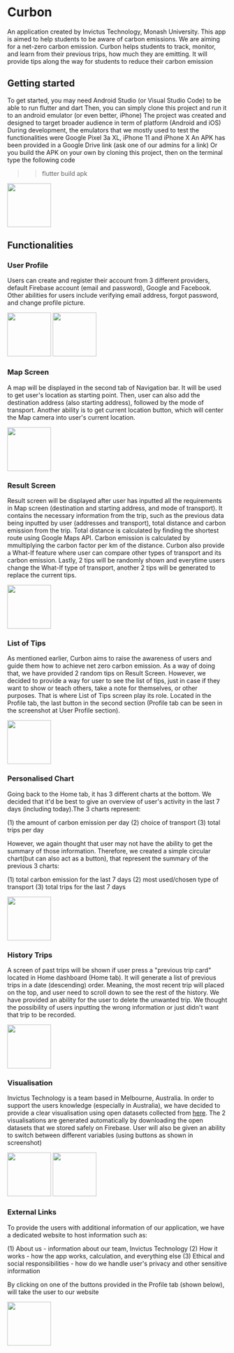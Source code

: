# Curbon 
An application created by Invictus Technology, Monash University. This app is aimed to help students to be aware of carbon emissions. We are aiming for a net-zero carbon emission. Curbon helps students to track, monitor, and learn from their previous trips, how much they are emitting. It will provide tips along the way for students to reduce their carbon emission

## Getting started
To get started, you may need Android Studio (or Visual Studio Code) to be able to run flutter and dart
Then, you can simply clone this project and run it to an android emulator (or even better, iPhone)
The project was created and designed to target broader audience in term of platform (Android and iOS)
During development, the emulators that we mostly used to test the functionalities were Google Pixel 3a XL, iPhone 11 and iPhone X
An APK has been provided in a Google Drive link (ask one of our admins for a link)
Or you build the APK on your own by cloning this project, then on the terminal type the following code
  >> flutter build apk
<p float="left">
    <img src="/Screenshots/first_screen.png" width="100" />
</p>

## Functionalities
### User Profile
Users can create and register their account from 3 different providers, default Firebase account (email and password), Google and Facebook. Other abilities for users include verifying email address, forgot password, and change profile picture.
<p float="left">
  <img src="/Screenshots/register.png" width="100" />
  <img src="/Screenshots/profile.png" width="100" /> 
</p>

### Map Screen
A map will be displayed in the second tab of Navigation bar.
It will be used to get user's location as starting point. Then, user can also add the destination address (also starting address), followed by the mode of transport. 
Another ability is to get current location button, which will center the Map camera into user's current location.
<p float="left">
  <img src="/Screenshots/map.png" width="100" />
</p>

### Result Screen
Result screen will be displayed after user has inputted all the requirements in Map screen (destination and starting address, and mode of transport). It contains the necessary information from the trip, such as the previous data being inputted by user (addresses and transport), total distance and carbon emission from the trip. Total distance is calculated by finding the shortest route using Google Maps API. Carbon emission is calculated by mmultiplying the carbon factor per km of the distance.
Curbon also provide a What-If feature where user can compare other types of transport and its carbon emission. Lastly, 2 tips will be randomly shown and everytime users change the What-If type of transport, another 2 tips will be generated to replace the current tips.
<p float="left">
  <img src="/Screenshots/result.png" width="100" />
</p>

### List of Tips
As mentioned earlier, Curbon aims to raise the awareness of users and guide them how to achieve net zero carbon emission. As a way of doing that, we have provided 2 random tips on Result Screen. However, we decided to provide a way for user to see the list of tips, just in case if they want to show or teach others, take a note for themselves, or other purposes. That is where List of Tips screen play its role. Located in the Profile tab, the last button in the second section (Profile tab can be seen in the screenshot at User Profile section).
<p float="left">
  <img src="/Screenshots/list_tips.png" width="100" />
</p>

### Personalised Chart
Going back to the Home tab, it has 3 different charts at the bottom. We decided that it'd be best to give an overview of user's activity in the last 7 days (including today).The 3 charts represent:
<p float="left">
    (1) the amount of carbon emission per day
    (2) choice of transport 
    (3) total trips per day
</p>
However, we again thought that user may not have the ability to get the summary of those information. Therefore, we created a simple circular chart(but can also act as a button), that represent the summary of the previous 3 charts:
<p float="left">
    (1) total carbon emission for the last 7 days
    (2) most used/chosen type of transport
    (3) total trips for the last 7 days 
</p>
<p float="left">
  <img src="/Screenshots/home.png" width="100" />
</p>
    
### History Trips
A screen of past trips will be shown if user press a "previous trip card" located in Home dashboard (Home tab). It will generate a list of previous trips in a date (descending) order. Meaning, the most recent trip will placed on the top, and user need to scroll down to see the rest of the history. We have provided an ability for the user to delete the unwanted trip. We thought the possibility of users inputting the wrong information or just didn't want that trip to be recorded.
<p float="left">
  <img src="/Screenshots/history.png" width="100" />
</p>

### Visualisation
Invictus Technology is a team based in Melbourne, Australia. In order to support the users knowledge (especially in Australia), we have decided to provide a clear visualisation using open datasets collected from <a href="https://data.gov.au/">here</a>.
The 2 visualisations are generated automatically by downloading the open datasets that we stored safely on Firebase. User will also be given an ability to switch between different variables (using buttons as shown in screenshot)
<p float="left">
  <img src="/Screenshots/vizz_home.png" width="100" />
  <img src="/Screenshots/vizz.png" width="100" />
</p>

### External Links
To provide the users with additional information of our application, we have a dedicated website to host information such as:
<p float="left">
    (1) About us - information about our team, Invictus Technology
    (2) How it works - how the app works, calculation, and everything else
    (3) Ethical and social responsibilities - how do we handle user's privacy and other sensitive information
</p>
By clicking on one of the buttons provided in the Profile tab (shown below), will take the user to our website
<p float="left">
  <img src="/Screenshots/profile.png" width="100" />
</p>